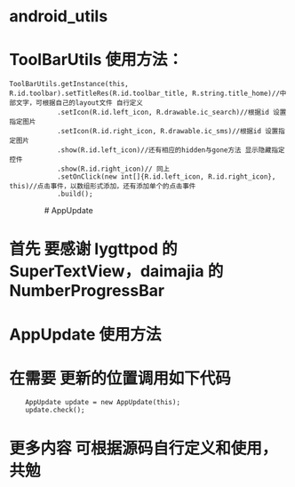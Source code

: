 # android_utils
# ToolBarUtils 使用方法：
    ToolBarUtils.getInstance(this, R.id.toolbar).setTitleRes(R.id.toolbar_title, R.string.title_home)//中部文字，可根据自己的layout文件 自行定义
                .setIcon(R.id.left_icon, R.drawable.ic_search)//根据id 设置指定图片
                .setIcon(R.id.right_icon, R.drawable.ic_sms)//根据id 设置指定图片
                .show(R.id.left_icon)//还有相应的hidden与gone方法 显示隐藏指定控件
                .show(R.id.right_icon)// 同上
                .setOnClick(new int[]{R.id.left_icon, R.id.right_icon}, this)//点击事件，以数组形式添加，还有添加单个的点击事件
                .build();
                
                
# AppUpdate 
# 首先 要感谢 lygttpod 的 SuperTextView，daimajia 的 NumberProgressBar
# AppUpdate 使用方法 
# 在需要 更新的位置调用如下代码
        AppUpdate update = new AppUpdate(this);
        update.check();
# 更多内容 可根据源码自行定义和使用，共勉

